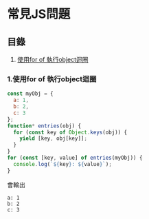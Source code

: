 # 常見JS問題

## 目錄
1. [使用for of 執行object迴圈](#1使用for-of-執行object迴圈)

### 1.使用for of 執行object迴圈
```js
const myObj = {
  a: 1,
  b: 2,
  c: 3
};
function* entries(obj) {
  for (const key of Object.keys(obj)) {
    yield [key, obj[key]];
  }
}
for (const [key, value] of entries(myObj)) {
  console.log(`${key}: ${value}`);
}
```

會輸出

```shell
a: 1
b: 2
c: 3
```